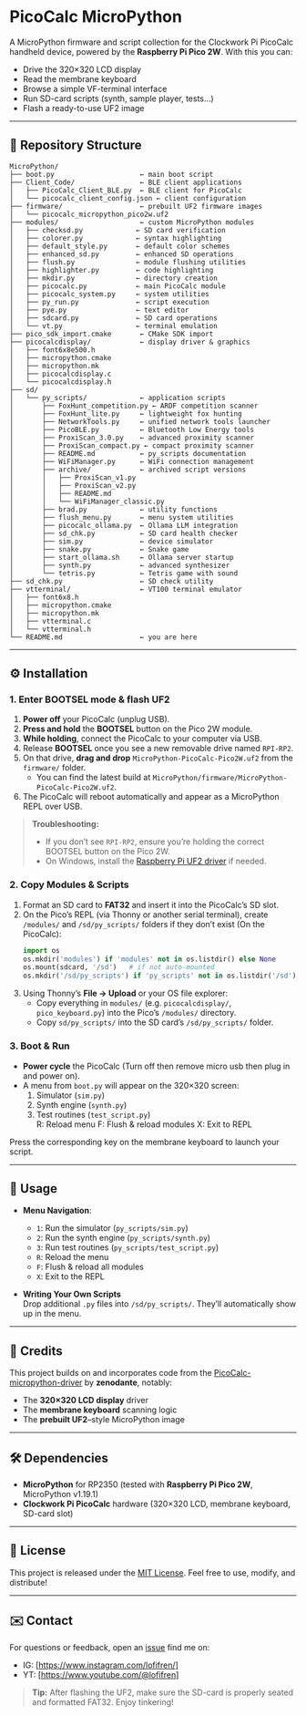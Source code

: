 # PicoCalc MicroPython

A MicroPython firmware and script collection for the Clockwork Pi PicoCalc handheld device, powered by the **Raspberry Pi Pico 2W**. With this you can:

- Drive the 320×320 LCD display  
- Read the membrane keyboard  
- Browse a simple VF-terminal interface  
- Run SD-card scripts (synth, sample player, tests…)  
- Flash a ready-to-use UF2 image  

---

## 📂 Repository Structure

```
MicroPython/
├── boot.py                     ← main boot script
├── Client_Code/                ← BLE client applications
│   ├── PicoCalc_Client_BLE.py  ← BLE client for PicoCalc
│   └── picocalc_client_config.json ← client configuration
├── firmware/                   ← prebuilt UF2 firmware images
│   └── picocalc_micropython_pico2w.uf2
├── modules/                    ← custom MicroPython modules
│   ├── checksd.py             ← SD card verification
│   ├── colorer.py             ← syntax highlighting
│   ├── default_style.py       ← default color schemes
│   ├── enhanced_sd.py         ← enhanced SD operations
│   ├── flush.py               ← module flushing utilities
│   ├── highlighter.py         ← code highlighting
│   ├── mkdir.py               ← directory creation
│   ├── picocalc.py            ← main PicoCalc module
│   ├── picocalc_system.py     ← system utilities
│   ├── py_run.py              ← script execution
│   ├── pye.py                 ← text editor
│   ├── sdcard.py              ← SD card operations
│   └── vt.py                  ← terminal emulation
├── pico_sdk_import.cmake       ← CMake SDK import
├── picocalcdisplay/            ← display driver & graphics
│   ├── font6x8e500.h
│   ├── micropython.cmake
│   ├── micropython.mk
│   ├── picocalcdisplay.c
│   └── picocalcdisplay.h
├── sd/
│   └── py_scripts/             ← application scripts
│       ├── FoxHunt_competition.py ← ARDF competition scanner
│       ├── FoxHunt_lite.py     ← lightweight fox hunting
│       ├── NetworkTools.py     ← unified network tools launcher
│       ├── PicoBLE.py          ← Bluetooth Low Energy tools
│       ├── ProxiScan_3.0.py    ← advanced proximity scanner
│       ├── ProxiScan_compact.py ← compact proximity scanner
│       ├── README.md           ← py_scripts documentation
│       ├── WiFiManager.py      ← WiFi connection management
│       ├── archive/            ← archived script versions
│       │   ├── ProxiScan_v1.py
│       │   ├── ProxiScan_v2.py
│       │   ├── README.md
│       │   └── WiFiManager_classic.py
│       ├── brad.py             ← utility functions
│       ├── flush_menu.py       ← menu system utilities
│       ├── picocalc_ollama.py  ← Ollama LLM integration
│       ├── sd_chk.py           ← SD card health checker
│       ├── sim.py              ← device simulator
│       ├── snake.py            ← Snake game
│       ├── start_ollama.sh     ← Ollama server startup
│       ├── synth.py            ← advanced synthesizer
│       └── tetris.py           ← Tetris game with sound
├── sd_chk.py                   ← SD check utility
├── vtterminal/                 ← VT100 terminal emulator
│   ├── font6x8.h
│   ├── micropython.cmake
│   ├── micropython.mk
│   ├── vtterminal.c
│   └── vtterminal.h
└── README.md                   ← you are here
```

---

## ⚙️ Installation

### 1. Enter BOOTSEL mode & flash UF2

1. **Power off** your PicoCalc (unplug USB).  
2. **Press and hold** the **BOOTSEL** button on the Pico 2W module.  
3. **While holding**, connect the PicoCalc to your computer via USB.  
4. Release **BOOTSEL** once you see a new removable drive named `RPI-RP2`.  
5. On that drive, **drag and drop** `MicroPython-PicoCalc-Pico2W.uf2` from the `firmware/` folder.  
   - You can find the latest build at `MicroPython/firmware/MicroPython-PicoCalc-Pico2W.uf2`.  
6. The PicoCalc will reboot automatically and appear as a MicroPython REPL over USB.

> **Troubleshooting:**
> - If you don’t see `RPI-RP2`, ensure you’re holding the correct BOOTSEL button on the Pico 2W.
> - On Windows, install the [Raspberry Pi UF2 driver](https://raspberrypi.org/software) if needed.

### 2. Copy Modules & Scripts

1. Format an SD card to **FAT32** and insert it into the PicoCalc’s SD slot.  
2. On the Pico’s REPL (via Thonny or another serial terminal), create `/modules/` and `/sd/py_scripts/` folders if they don’t exist (On the PicoCalc):
   ```python
   import os
   os.mkdir('modules') if 'modules' not in os.listdir() else None
   os.mount(sdcard, '/sd')   # if not auto-mounted
   os.mkdir('/sd/py_scripts') if 'py_scripts' not in os.listdir('/sd') else None
   ```
3. Using Thonny’s **File → Upload** or your OS file explorer:
   - Copy everything in `modules/` (e.g. `picocalcdisplay/`, `pico_keyboard.py`) into the Pico’s `/modules/` directory.  
   - Copy `sd/py_scripts/` into the SD card’s `/sd/py_scripts/` folder.

### 3. Boot & Run

- **Power cycle** the PicoCalc (Turn off then remove micro usb then plug in and power on).  
- A menu from `boot.py` will appear on the 320×320 screen:  
  1. Simulator (`sim.py`)  
  2. Synth engine (`synth.py`)  
  3. Test routines (`test_script.py`)  
  R: Reload menu  F: Flush & reload modules  X: Exit to REPL

Press the corresponding key on the membrane keyboard to launch your script.

---

## 🚀 Usage

- **Menu Navigation**:  
  - `1`: Run the simulator (`py_scripts/sim.py`)  
  - `2`: Run the synth engine (`py_scripts/synth.py`)  
  - `3`: Run test routines (`py_scripts/test_script.py`)  
  - `R`: Reload the menu  
  - `F`: Flush & reload all modules  
  - `X`: Exit to the REPL  

- **Writing Your Own Scripts**  
  Drop additional `.py` files into `/sd/py_scripts/`. They’ll automatically show up in the menu.

---

## 🙏 Credits

This project builds on and incorporates code from the [PicoCalc-micropython-driver](https://github.com/zenodante/PicoCalc-micropython-driver/tree/main) by **zenodante**, notably:

- The **320×320 LCD display** driver  
- The **membrane keyboard** scanning logic  
- The **prebuilt UF2**–style MicroPython image  

---

## 🛠️ Dependencies

- **MicroPython** for RP2350 (tested with **Raspberry Pi Pico 2W**, MicroPython v1.19.1)  
- **Clockwork Pi PicoCalc** hardware (320×320 LCD, membrane keyboard, SD-card slot)  

---

## 📄 License

This project is released under the [MIT License](LICENSE). Feel free to use, modify, and distribute!

---

## ✉️ Contact

For questions or feedback, open an [issue](https://github.com/LofiFren/PicoCalc/issues) find me on: 
- IG: [https://www.instagram.com/lofifren/]
- YT: [https://www.youtube.com/@lofifren]

> **Tip:** After flashing the UF2, make sure the SD-card is properly seated and formatted FAT32. Enjoy tinkering!

